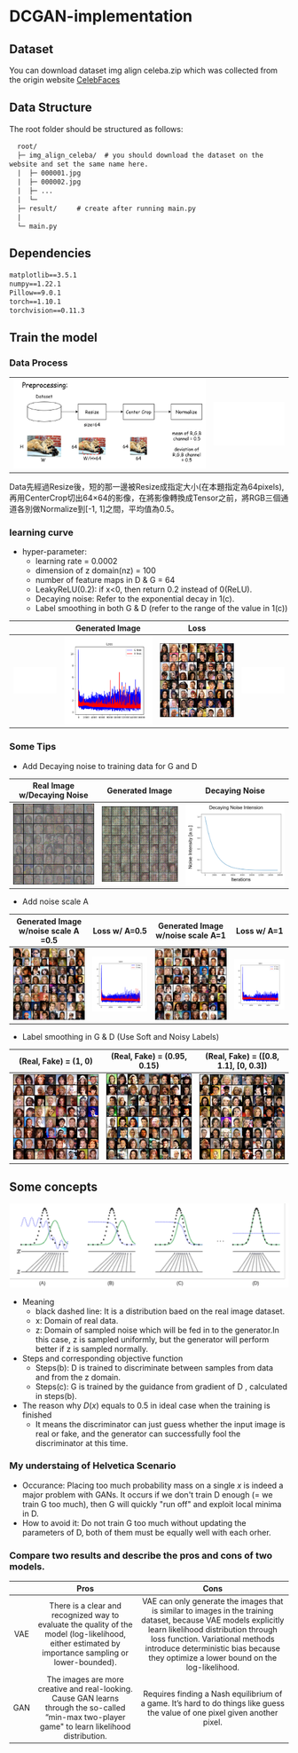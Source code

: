 # DCGAN-implementation



## Dataset
You can download dataset img align celeba.zip which was collected from the origin website [CelebFaces](http://mmlab.ie.cuhk.edu.hk/projects/CelebA.html)

## Data Structure
The root folder should be structured as follows:
```
  root/
  ├─ img_align_celeba/  # you should download the dataset on the website and set the same name here.
  |  ├─ 000001.jpg
  |  ├─ 000002.jpg
  |  ├─ ...
  |  └─
  ├─ result/     # create after running main.py
  |
  └─ main.py
```

## Dependencies
```
matplotlib==3.5.1
numpy==1.22.1
Pillow==9.0.1
torch==1.10.1
torchvision==0.11.3
```

## Train the model
### Data Process
|   |   |
|:--:|:--:|
|![GAN_Preprocessing.png](./image/GAN_Preprocessing.png)|![Dummy](./image/dummy.png)|

Data先經過Resize後，短的那一邊被Resize成指定大小(在本題指定為64pixels),再用CenterCrop切出64×64的影像，在將影像轉換成Tensor之前，將RGB三個通道各別做Normalize到[-1, 1]之間，平均值為0.5。


### learning curve 
- hyper-parameter:
    - learning rate = 0.0002
    - dimension of z domain(nz) = 100
    - number of feature maps in D & G = 64
    - LeakyReLU(0.2): if x<0, then return 0.2 instead of 0(ReLU).
    - Decaying noise: Refer to the exponential decay in 1(c).
    - Label smoothing in both G & D (refer to the range of the value in 1(c))
    
|   | Generated Image | Loss |  |
|:--:|:--:|:--:|:--:|
|![Dummy](./image/Dummy.png)|![loss](./image/loss.png)|![iter_15500](./image/fake_samples_iter_15500.png)|![Dummy](./image/Dummy.png)|

### Some Tips
- Add Decaying noise to training data for G and D

| Real Image w/Decaying Noise | Generated Image | Decaying Noise |
|:--:|:--:|:--:|
|![GIF_real_add_noise](./image/Add_noise.gif)|![GIF_fake_add_noise](./image/Add_noise_fake.gif)|![PNG_decaying_noise](./image\Strategy.png)|

- Add noise scale A

| Generated Image w/noise scale A =0.5|Loss w/ A=0.5|Generated Image w/noise scale A=1|Loss w/ A=1|
|:--:|:--:|:--:|:--:|
|![fake_A0.5](./image/fake_samples_iter_8241_A0.5.png)|![loss_A0.5](./image/loss_A0.5.png)|![fake_A1](./image/fake_samples_iter_8241_A1.png)|![loss_A1](./image/loss_A1.png)|

- Label smoothing in G & D (Use Soft and Noisy Labels)  

| (Real, Fake) = (1, 0) | (Real, Fake) = (0.95, 0.15) | (Real, Fake) = ([0.8, 1.1], [0, 0.3]) |
|:--:|:--:|:--:|
|![origin](./image\result0_fake_samples_iter_6334.png)|![relabel_fixed](./image\relabel_fixed.png)|![relabel_range](./image\relabel_range.png)|


## Some concepts
![2(a)](./image/2(a).png)
- Meaning
    - black dashed line: It is a distribution baed on the real image dataset.
    - x: Domain of real data.
    - z: Domain of sampled noise which will be fed in to the generator.In this case, z is sampled uniformly, but the generator will perform better if z is sampled normally.
- Steps and corresponding objective function
    - Steps(b): D is trained to discriminate between samples from data and from the z domain.
    - Steps(c): G is trained by the guidance from gradient of D , calculated in steps(b).
- The reason why $D(x)$ equals to 0.5 in ideal case when the training is finished
    - It means the discriminator can just guess whether the input image is real or fake, and the generator can successfully fool the discriminator at this time.

### My understaing of Helvetica Scenario
- Occurance: Placing too much probability mass on a single $x$ is indeed a major problem with GANs. It occurs if we don't train D enough (= we train G too much), then G will quickly "run off" and exploit local minima in D.
- How to avoid it: Do not train G too much without updating the parameters of D, both of them must be equally well with each orher.

### Compare two results and describe the pros and cons of two models.
|  |Pros|Cons|
|:--:|:--:|:--:|
|VAE| There is a clear and recognized way to evaluate the quality of the model (log-likelihood, either estimated by importance sampling or lower-bounded). | VAE can only generate the images that is similar to images in the training dataset, because VAE models explicitly learn likelihood distribution through loss function. Variational methods introduce deterministic bias because they optimize a lower bound on the log-likelihood. |
|GAN| The images are more creative and real-looking. Cause GAN learns through the so-called “min-max two-player game" to learn likelihood distribution.| Requires finding a Nash equilibrium of a game. It’s hard to do things like guess the value of one pixel given another pixel. |


